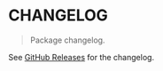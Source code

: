 # CHANGELOG

> Package changelog.

See [GitHub Releases](https://github.com/stdlib-js/stats-iter-mminabs/releases) for the changelog.